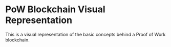 # PoW Blockchain Visual Representation

This is a visual representation of the basic concepts behind a Proof of Work blockchain.